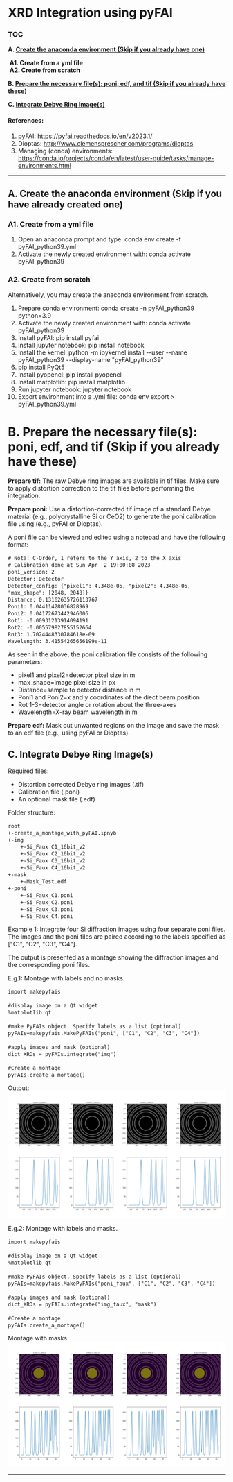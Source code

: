 <h1>XRD Integration using pyFAI</h1>

### TOC

**A. [Create the anaconda environment (Skip if you already have one)](#1)**<br>

&nbsp;**A1. Create from a yml file**<br>
&nbsp;**A2. Create from scratch**

**B. [Prepare the necessary file(s): poni, edf, and tif (Skip if you already have these)](#2)**

**C. [Integrate Debye Ring Image(s)](#3)**

#### **References:**

1. pyFAI: <a href="https://pyfai.readthedocs.io/en/v2023.1/">https://pyfai.readthedocs.io/en/v2023.1/</a>
2. Dioptas: <a href="http://www.clemensprescher.com/programs/dioptas">http://www.clemensprescher.com/programs/dioptas</a>
3. Managing (conda) environments: <a href="https://conda.io/projects/conda/en/latest/user-guide/tasks/manage-environments.html">https://conda.io/projects/conda/en/latest/user-guide/tasks/manage-environments.html</a>

***

<h2>A. Create the anaconda environment (Skip if you have already created one)<a id="1"></a></h2>

<h3>A1. Create from a yml file</h3>

1. Open an anaconda prompt and type: conda env create -f pyFAI_python39.yml
2. Activate the newly created environment with: conda activate pyFAI_python39

<h3>A2. Create from scratch</h3>

Alternatively, you may create the anaconda environment from scratch.

1. Prepare conda environment: conda create -n pyFAI_python39 python=3.9
2. Activate the newly created environment with: conda activate pyFAI_python39
3. Install pyFAI: pip install pyfai   
4. install jupyter notebook: pip install notebook
5. Install the kernel: python -m ipykernel install --user --name pyFAI_python39 --display-name "pyFAI_python39"
6. pip install PyQt5
7. Install pyopencl: pip install pyopencl
8. Install matplotlib: pip install matplotlib
9. Run jupyter notebook: jupyter notebook 
10. Export environment into a .yml file: conda env export > pyFAI_python39.yml 

<h1>B. Prepare the necessary file(s): poni, edf, and tif (Skip if you already have these)<a id="2"></a></h2>

**Prepare tif:** 
The raw Debye ring images are available in tif files. Make sure to apply distortion correction to the tif files before performing the integration. 

**Prepare poni:** 
Use a distortion-corrected tif image of a standard Debye material (e.g., polycrystalline Si or CeO2) to generate the poni calibration file using (e.g., pyFAI or Dioptas).

A poni file can be viewed and edited using a notepad and have the following format:

```
# Nota: C-Order, 1 refers to the Y axis, 2 to the X axis 
# Calibration done at Sun Apr  2 19:00:08 2023
poni_version: 2
Detector: Detector
Detector_config: {"pixel1": 4.348e-05, "pixel2": 4.348e-05, "max_shape": [2048, 2048]}
Distance: 0.13162635726113767
Poni1: 0.04411428036828969
Poni2: 0.04172673442946006
Rot1: -0.00931213914094191
Rot2: -0.005579827855152664
Rot3: 1.7024448330784618e-09
Wavelength: 3.41554265656199e-11
```

As seen in the above, the poni calibration file consists of the following parameters:

- pixel1 and pixel2=detector pixel size in m
- max_shape=image pixel size in px
- Distance=sample to detector distance in m
- Poni1 and Poni2=x and y coordinates of the diect beam position
- Rot 1-3=detector angle or rotation about the three-axes 
- Wavelength=X-ray beam wavelength in m  

**Prepare edf:**
Mask out unwanted regions on the image and save the mask to an edf file (e.g., using pyFAI or Dioptas).

<h2>C. Integrate Debye Ring Image(s)<a id="3"></a></h2>

Required files:

- Distortion corrected Debye ring images (.tif)
- Calibration file (.poni)
- An optional mask file (.edf)


Folder structure:

```
root
+-create_a_montage_with_pyFAI.ipnyb
+-img
    +-Si_Faux C1_16bit_v2
    +-Si_Faux C2_16bit_v2
    +-Si_Faux C3_16bit_v2
    +-Si_Faux C4_16bit_v2
+-mask
    +-Mask_Test.edf
+-poni
    +-Si_Faux_C1.poni
    +-Si_Faux_C2.poni
    +-Si_Faux_C3.poni
    +-Si_Faux_C4.poni
```

Example 1:
Integrate four Si diffraction images using four separate poni files. The images and the poni files are paired according to the labels specified as ["C1", "C2", "C3", "C4"].

The output is presented as a montage showing the diffraction images and the corresponding poni files.

E.g.1:
Montage with labels and no masks.

```
import makepyfais

#display image on a Qt widget
%matplotlib qt

#make PyFAIs object. Specify labels as a list (optional)
pyFAIs=makepyfais.MakePyFAIs("poni", ["C1", "C2", "C3", "C4"])

#apply images and mask (optional)
dict_XRDs = pyFAIs.integrate("img")

#Create a montage
pyFAIs.create_a_montage()
```

Output:
<img src="Faux_Si_Montage.png"></img>

E.g.2:
Montage with labels and masks.

```
import makepyfais

#display image on a Qt widget
%matplotlib qt

#make PyFAIs object. Specify labels as a list (optional)
pyFAIs=makepyfais.MakePyFAIs("poni_faux", ["C1", "C2", "C3", "C4"])

#apply images and mask (optional)
dict_XRDs = pyFAIs.integrate("img_faux", "mask")

#Create a montage
pyFAIs.create_a_montage()
```

Montage with masks.
<img src="Faux_Si_Montage_wMask.png"></img>

***
